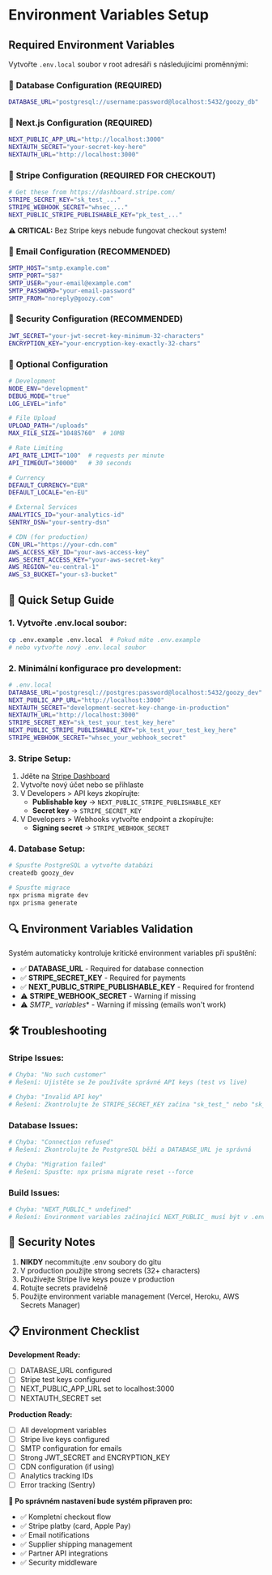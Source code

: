 # Environment Variables Setup

## Required Environment Variables

Vytvořte `.env.local` soubor v root adresáři s následujícími proměnnými:

### 🔷 **Database Configuration** (REQUIRED)
```bash
DATABASE_URL="postgresql://username:password@localhost:5432/goozy_db"
```

### 🔷 **Next.js Configuration** (REQUIRED)
```bash
NEXT_PUBLIC_APP_URL="http://localhost:3000"
NEXTAUTH_SECRET="your-secret-key-here"
NEXTAUTH_URL="http://localhost:3000"
```

### 🔷 **Stripe Configuration** (REQUIRED FOR CHECKOUT)
```bash
# Get these from https://dashboard.stripe.com/
STRIPE_SECRET_KEY="sk_test_..." 
STRIPE_WEBHOOK_SECRET="whsec_..."
NEXT_PUBLIC_STRIPE_PUBLISHABLE_KEY="pk_test_..."
```

**⚠️ CRITICAL:** Bez Stripe keys nebude fungovat checkout system!

### 🔷 **Email Configuration** (RECOMMENDED)
```bash
SMTP_HOST="smtp.example.com"
SMTP_PORT="587"
SMTP_USER="your-email@example.com"
SMTP_PASSWORD="your-email-password"
SMTP_FROM="noreply@goozy.com"
```

### 🔷 **Security Configuration** (RECOMMENDED)
```bash
JWT_SECRET="your-jwt-secret-key-minimum-32-characters"
ENCRYPTION_KEY="your-encryption-key-exactly-32-chars"
```

### 🔶 **Optional Configuration**
```bash
# Development
NODE_ENV="development"
DEBUG_MODE="true"
LOG_LEVEL="info"

# File Upload
UPLOAD_PATH="/uploads"
MAX_FILE_SIZE="10485760"  # 10MB

# Rate Limiting
API_RATE_LIMIT="100"  # requests per minute
API_TIMEOUT="30000"   # 30 seconds

# Currency
DEFAULT_CURRENCY="EUR"
DEFAULT_LOCALE="en-EU"

# External Services
ANALYTICS_ID="your-analytics-id"
SENTRY_DSN="your-sentry-dsn"

# CDN (for production)
CDN_URL="https://your-cdn.com"
AWS_ACCESS_KEY_ID="your-aws-access-key"
AWS_SECRET_ACCESS_KEY="your-aws-secret-key"
AWS_REGION="eu-central-1"
AWS_S3_BUCKET="your-s3-bucket"
```

## 🚀 Quick Setup Guide

### 1. Vytvořte .env.local soubor:
```bash
cp .env.example .env.local  # Pokud máte .env.example
# nebo vytvořte nový .env.local soubor
```

### 2. Minimální konfigurace pro development:
```bash
# .env.local
DATABASE_URL="postgresql://postgres:password@localhost:5432/goozy_dev"
NEXT_PUBLIC_APP_URL="http://localhost:3000"
NEXTAUTH_SECRET="development-secret-key-change-in-production"
NEXTAUTH_URL="http://localhost:3000"
STRIPE_SECRET_KEY="sk_test_your_test_key_here"
NEXT_PUBLIC_STRIPE_PUBLISHABLE_KEY="pk_test_your_test_key_here"
STRIPE_WEBHOOK_SECRET="whsec_your_webhook_secret"
```

### 3. Stripe Setup:
1. Jděte na [Stripe Dashboard](https://dashboard.stripe.com/)
2. Vytvořte nový účet nebo se přihlaste
3. V Developers > API keys zkopírujte:
   - **Publishable key** → `NEXT_PUBLIC_STRIPE_PUBLISHABLE_KEY`
   - **Secret key** → `STRIPE_SECRET_KEY`
4. V Developers > Webhooks vytvořte endpoint a zkopírujte:
   - **Signing secret** → `STRIPE_WEBHOOK_SECRET`

### 4. Database Setup:
```bash
# Spusťte PostgreSQL a vytvořte databázi
createdb goozy_dev

# Spusťte migrace
npx prisma migrate dev
npx prisma generate
```

## 🔍 Environment Variables Validation

Systém automaticky kontroluje kritické environment variables při spuštění:

- ✅ **DATABASE_URL** - Required for database connection
- ✅ **STRIPE_SECRET_KEY** - Required for payments
- ✅ **NEXT_PUBLIC_STRIPE_PUBLISHABLE_KEY** - Required for frontend
- ⚠️ **STRIPE_WEBHOOK_SECRET** - Warning if missing
- ⚠️ **SMTP_* variables** - Warning if missing (emails won't work)

## 🛠️ Troubleshooting

### Stripe Issues:
```bash
# Chyba: "No such customer"
# Řešení: Ujistěte se že používáte správné API keys (test vs live)

# Chyba: "Invalid API key"
# Řešení: Zkontrolujte že STRIPE_SECRET_KEY začína "sk_test_" nebo "sk_live_"
```

### Database Issues:
```bash
# Chyba: "Connection refused"
# Řešení: Zkontrolujte že PostgreSQL běží a DATABASE_URL je správná

# Chyba: "Migration failed"
# Řešení: Spusťte: npx prisma migrate reset --force
```

### Build Issues:
```bash
# Chyba: "NEXT_PUBLIC_* undefined"
# Řešení: Environment variables začínající NEXT_PUBLIC_ musí být v .env.local
```

## 🔐 Security Notes

1. **NIKDY** necommitujte .env soubory do gitu
2. V production použijte strong secrets (32+ characters)
3. Používejte Stripe live keys pouze v production
4. Rotujte secrets pravidelně
5. Použijte environment variable management (Vercel, Heroku, AWS Secrets Manager)

## 📋 Environment Checklist

**Development Ready:**
- [ ] DATABASE_URL configured
- [ ] Stripe test keys configured  
- [ ] NEXT_PUBLIC_APP_URL set to localhost:3000
- [ ] NEXTAUTH_SECRET set

**Production Ready:**
- [ ] All development variables
- [ ] Stripe live keys configured
- [ ] SMTP configuration for emails
- [ ] Strong JWT_SECRET and ENCRYPTION_KEY
- [ ] CDN configuration (if using)
- [ ] Analytics tracking IDs
- [ ] Error tracking (Sentry)

**🎯 Po správném nastavení bude systém připraven pro:**
- ✅ Kompletní checkout flow
- ✅ Stripe platby (card, Apple Pay)
- ✅ Email notifications
- ✅ Supplier shipping management
- ✅ Partner API integrations
- ✅ Security middleware 